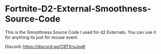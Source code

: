 # Fortnite-D2-External-Smoothness-Source-Code
This is the Smoothness Source Code I used for d2 Externals. You can use it for anything its just for mouse event.

Discord: https://discord.gg/CBTXrsJsq6
